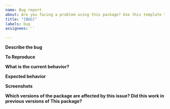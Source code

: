 ```yaml
---
name: Bug report
about: Are you facing a problem using this package? Use this template to make it easier to reach into a solution.
title: "[BUG]"
labels: bug
assignees: ''

---
```


<!--
Attention: Before continuing, consider the following:
- Check if this issue wasn't already reported.
- This issue template is here to be used, it will be way easier to get into a solution with all this information.
-->

**Describe the bug**
<!--A clear and concise description of what the bug is.-->

**To Reproduce**
<!--Steps to reproduce the behavior.-->

**What is the current behavior?**
<!-- If the current behavior is a bug, please provide the steps to
     reproduce and if possible a minimal demo of the problem.
     The output of flutter doctor can help too. **-->

**Expected behavior**
<!--A clear and concise description of what you expected to happen.-->

**Screenshots**
<!--If applicable, add screenshots to help explain your problem.-->

**Which versions of the package are affected by this issue? Did this work in previous versions of This package?**


